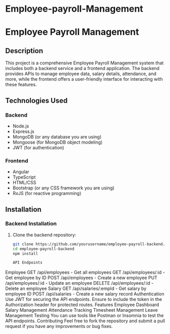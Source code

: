 # Employee-payroll-Management

# Employee Payroll Management

## Description
This project is a comprehensive Employee Payroll Management system that includes both a backend service and a frontend application. The backend provides APIs to manage employee data, salary details, attendance, and more, while the frontend offers a user-friendly interface for interacting with these features.

## Technologies Used
### Backend
- Node.js
- Express.js
- MongoDB (or any database you are using)
- Mongoose (for MongoDB object modeling)
- JWT (for authentication)

### Frontend
- Angular
- TypeScript
- HTML/CSS
- Bootstrap (or any CSS framework you are using)
- RxJS (for reactive programming)

## Installation

### Backend Installation

1. Clone the backend repository:
   ```bash
   git clone https://github.com/yourusername/employee-payroll-backend.git
   cd employee-payroll-backend
   npm install

   API Endpoints
Employee
GET /api/employees - Get all employees
GET /api/employees/:id - Get employee by ID
POST /api/employees - Create a new employee
PUT /api/employees/:id - Update an employee
DELETE /api/employees/:id - Delete an employee
Salary
GET /api/salaries/:empId - Get salary by employee ID
POST /api/salaries - Create a new salary record
Authentication
Use JWT for securing the API endpoints. Ensure to include the token in the Authorization header for protected routes.
Features
Employee Dashboard
Salary Management
Attendance Tracking
Timesheet Management
Leave Management
Testing
You can use tools like Postman or Insomnia to test the API endpoints.
Contributing
Feel free to fork the repository and submit a pull request if you have any improvements or bug fixes.
